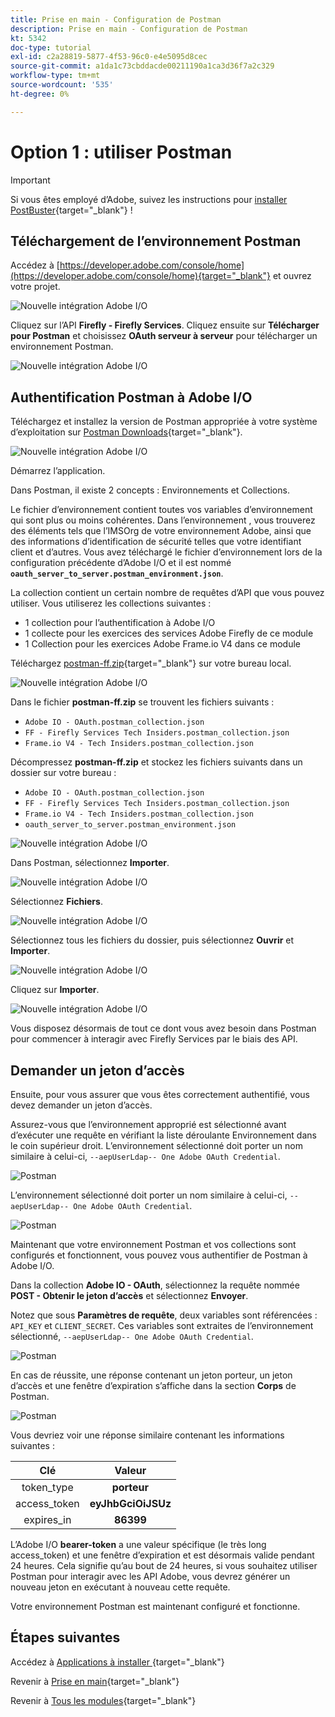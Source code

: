 ```yaml
---
title: Prise en main - Configuration de Postman
description: Prise en main - Configuration de Postman
kt: 5342
doc-type: tutorial
exl-id: c2a28819-5877-4f53-96c0-e4e5095d8cec
source-git-commit: a1da1c73cbddacde00211190a1ca3d36f7a2c329
workflow-type: tm+mt
source-wordcount: '535'
ht-degree: 0%

---
```


# Option 1 : utiliser Postman

>[!IMPORTANT]
>
>Si vous êtes employé d’Adobe, suivez les instructions pour [installer PostBuster](./ex8.md){target="_blank"} !

## Téléchargement de l’environnement Postman

Accédez à [https://developer.adobe.com/console/home](https://developer.adobe.com/console/home){target="_blank"} et ouvrez votre projet.

![Nouvelle intégration Adobe I/O](./images/iopr.png)

Cliquez sur l’API **Firefly - Firefly Services**. Cliquez ensuite sur **Télécharger pour Postman** et choisissez **OAuth serveur à serveur** pour télécharger un environnement Postman.

![Nouvelle intégration Adobe I/O](./images/iopm.png)

## Authentification Postman à Adobe I/O

Téléchargez et installez la version de Postman appropriée à votre système d’exploitation sur [Postman Downloads](https://www.postman.com/downloads/){target="_blank"}.

![Nouvelle intégration Adobe I/O](./images/getstarted.png)

Démarrez l’application.

Dans Postman, il existe 2 concepts : Environnements et Collections.

Le fichier d’environnement contient toutes vos variables d’environnement qui sont plus ou moins cohérentes. Dans l’environnement , vous trouverez des éléments tels que l’IMSOrg de votre environnement Adobe, ainsi que des informations d’identification de sécurité telles que votre identifiant client et d’autres. Vous avez téléchargé le fichier d’environnement lors de la configuration précédente d’Adobe I/O et il est nommé **`oauth_server_to_server.postman_environment.json`**.

La collection contient un certain nombre de requêtes d’API que vous pouvez utiliser. Vous utiliserez les collections suivantes :

- 1 collection pour l’authentification à Adobe I/O
- 1 collecte pour les exercices des services Adobe Firefly de ce module
- 1 Collection pour les exercices Adobe Frame.io V4 dans ce module

Téléchargez [postman-ff.zip](./../../../assets/postman/postman-ff.zip){target="_blank"} sur votre bureau local.

![Nouvelle intégration Adobe I/O](./images/pmfolder.png)

Dans le fichier **postman-ff.zip** se trouvent les fichiers suivants :

- `Adobe IO - OAuth.postman_collection.json`
- `FF - Firefly Services Tech Insiders.postman_collection.json`
- `Frame.io V4 - Tech Insiders.postman_collection.json`

Décompressez **postman-ff.zip** et stockez les fichiers suivants dans un dossier sur votre bureau :

- `Adobe IO - OAuth.postman_collection.json`
- `FF - Firefly Services Tech Insiders.postman_collection.json`
- `Frame.io V4 - Tech Insiders.postman_collection.json`
- `oauth_server_to_server.postman_environment.json`

![Nouvelle intégration Adobe I/O](./images/pmfolder1.png)

Dans Postman, sélectionnez **Importer**.

![Nouvelle intégration Adobe I/O](./images/postmanui.png)

Sélectionnez **Fichiers**.

![Nouvelle intégration Adobe I/O](./images/choosefiles.png)

Sélectionnez tous les fichiers du dossier, puis sélectionnez **Ouvrir** et **Importer**.

![Nouvelle intégration Adobe I/O](./images/selectfiles.png)

Cliquez sur **Importer**.

![Nouvelle intégration Adobe I/O](./images/impconfirm.png)

Vous disposez désormais de tout ce dont vous avez besoin dans Postman pour commencer à interagir avec Firefly Services par le biais des API.

## Demander un jeton d’accès

Ensuite, pour vous assurer que vous êtes correctement authentifié, vous devez demander un jeton d’accès.

Assurez-vous que l’environnement approprié est sélectionné avant d’exécuter une requête en vérifiant la liste déroulante Environnement dans le coin supérieur droit. L’environnement sélectionné doit porter un nom similaire à celui-ci, `--aepUserLdap-- One Adobe OAuth Credential`.

![Postman](./images/envselemea1.png)

L’environnement sélectionné doit porter un nom similaire à celui-ci, `--aepUserLdap-- One Adobe OAuth Credential`.

![Postman](./images/envselemea.png)

Maintenant que votre environnement Postman et vos collections sont configurés et fonctionnent, vous pouvez vous authentifier de Postman à Adobe I/O.

Dans la collection **Adobe IO - OAuth**, sélectionnez la requête nommée **POST - Obtenir le jeton d’accès** et sélectionnez **Envoyer**.

Notez que sous **Paramètres de requête**, deux variables sont référencées : `API_KEY` et `CLIENT_SECRET`. Ces variables sont extraites de l’environnement sélectionné, `--aepUserLdap-- One Adobe OAuth Credential`.

![Postman](./images/ioauth.png)

En cas de réussite, une réponse contenant un jeton porteur, un jeton d’accès et une fenêtre d’expiration s’affiche dans la section **Corps** de Postman.

![Postman](./images/ioauthresp.png)

Vous devriez voir une réponse similaire contenant les informations suivantes :

| Clé | Valeur |
|:-------------:| :---------------:| 
| token_type | **porteur** |
| access_token | **eyJhbGciOiJSUz** |
| expires_in | **86399** |

L’Adobe I/O **bearer-token** a une valeur spécifique (le très long access_token) et une fenêtre d’expiration et est désormais valide pendant 24 heures. Cela signifie qu’au bout de 24 heures, si vous souhaitez utiliser Postman pour interagir avec les API Adobe, vous devrez générer un nouveau jeton en exécutant à nouveau cette requête.

Votre environnement Postman est maintenant configuré et fonctionne.

## Étapes suivantes

Accédez à [ Applications à installer ](./ex9.md){target="_blank"}

Revenir à [Prise en main](./getting-started.md){target="_blank"}

Revenir à [Tous les modules](./../../../overview.md){target="_blank"}
